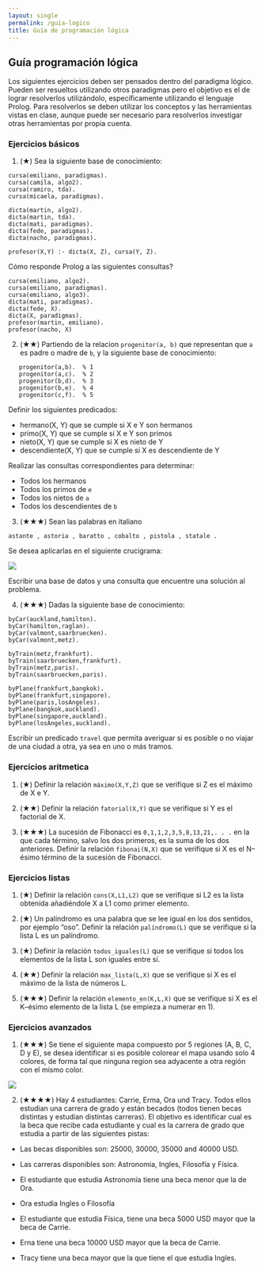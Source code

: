 ```yaml
---
layout: single
permalink: /guia-logico
title: Guía de programación lógica
---
```


## Guía programación lógica

Los siguientes ejercicios deben ser pensados dentro del paradigma lógico. Pueden ser resueltos utilizando otros paradigmas pero el objetivo es el de lograr resolverlos utilizándolo, específicamente utilizando el lenguaje Prolog.
Para resolverlos se deben utilizar los conceptos y las herramientas vistas en clase, aunque puede ser necesario para resolverlos investigar otras herramientas por propia cuenta.

### Ejercicios básicos

1. (★) Sea la siguiente base de conocimiento:

```
cursa(emiliano, paradigmas).
cursa(camila, algo2).
cursa(ramiro, tda).  
cursa(micaela, paradigmas).

dicta(martin, algo2).  
dicta(martin, tda).
dicta(mati, paradigmas).
dicta(fede, paradigmas).
dicta(nacho, paradigmas).

profesor(X,Y) :- dicta(X, Z), cursa(Y, Z).
```

Cómo responde Prolog a las siguientes consultas?

```
cursa(emiliano, algo2).
cursa(emiliano, paradigmas).
cursa(emiliano, algo3).
dicta(mati, paradigmas).
dicta(fede, X).
dicta(X, paradigmas).
profesor(martin, emiliano).
profesor(nacho, X)
```

2. (★★) Partiendo de la relacion `progenitor(a, b)`  que representan que `a` es padre o madre de `b`, y la siguiente base de conocimiento:
```
   progenitor(a,b).  % 1                 
   progenitor(a,c).  % 2
   progenitor(b,d).  % 3
   progenitor(b,e).  % 4
   progenitor(c,f).  % 5
```

Definir los siguientes predicados:

* hermano(X, Y) que se cumple si X e Y son hermanos
* primo(X, Y) que se cumple si X e Y son primos
* nieto(X, Y) que se cumple si X es nieto de Y
* descendiente(X, Y) que se cumple si X es descendiente de Y

Realizar las consultas correspondientes para determinar:

* Todos los hermanos
* Todos los primos de `e`
* Todos los nietos de `a`
* Todos los descendientes de `b`

3. (★★★) Sean las palabras en italiano 

```
astante , astoria , baratto , cobalto , pistola , statale .
```

Se desea aplicarlas en el siguiente crucigrama:

<img src="{{site.baseurl}}/assets/images/crucigrama.png">

Escribir una base de datos y una consulta que encuentre una solución al problema.

4. (★★★) Dadas la siguiente base de conocimiento:

```
byCar(auckland,hamilton).
byCar(hamilton,raglan).
byCar(valmont,saarbruecken).
byCar(valmont,metz).

byTrain(metz,frankfurt).
byTrain(saarbruecken,frankfurt).
byTrain(metz,paris).
byTrain(saarbruecken,paris).

byPlane(frankfurt,bangkok).
byPlane(frankfurt,singapore).
byPlane(paris,losAngeles).
byPlane(bangkok,auckland).
byPlane(singapore,auckland).
byPlane(losAngeles,auckland).
```

Escribir un predicado `travel` que permita averiguar si es posible o no viajar de una ciudad a otra, ya sea en uno o más tramos.

### Ejercicios aritmetica

1. (★) Definir la relación `máximo(X,Y,Z)` que se verifique si Z es el máximo de X e Y.

2. (★★) Definir la relación `fatorial(X,Y)` que se verifique si Y es el factorial de X.

3. (★★★) La sucesión de Fibonacci es `0,1,1,2,3,5,8,13,21,. . .` en la que cada término, salvo los dos primeros, es la suma de los dos anteriores. Definir la relación `fibonai(N,X)` que se verifique si X es el N–ésimo término de la sucesión de Fibonacci.

### Ejercicios listas

1. (★) Definir la relación `cons(X,L1,L2)` que se verifique si L2 es la lista obtenida añadiéndole X a L1 como primer elemento.

2. (★) Un palíndromo es una palabra que se lee igual en los dos sentidos, por ejemplo “oso”. Definir la relación `palíndromo(L)` que se verifique si la lista L es un palíndromo. 

3. (★) Definir la relación `todos_iguales(L)` que se verifique si todos los elementos de la lista L son iguales entre sí. 

4. (★★) Definir la relación `max_lista(L,X)` que se verifique si X es el máximo de la lista de números L. 

5. (★★★) Definir la relación `elemento_en(K,L,X)` que se verifique si X es el K–ésimo elemento de la lista L (se empieza a numerar en 1). 

### Ejercicios avanzados

1. (★★★) Se tiene el siguiente mapa compuesto por 5 regiones (A, B, C, D y E), se desea identificar si es posible colorear el 
mapa usando solo 4 colores, de forma tal que ninguna region sea adyacente a otra región con el mismo color.

<img src="{{site.baseurl}}/assets/images/4-color-problem.png">

2. (★★★★) Hay 4 estudiantes:  Carrie, Erma, Ora und Tracy. 
Todos ellos estudian una carrera de grado y están becados (todos tienen
becas distintas y estudian distintas carreras).
El objetivo es identificar cual es la beca que recibe cada estudiante
y cual es la carrera de grado que estudia a partir de las siguientes
pistas:

- Las becas disponibles son: 25000, 30000, 35000 and 40000 USD. 
- Las carreras disponibles son: Astronomia, Ingles, Filosofía y Física.

- El estudiante que estudia Astronomía tiene una beca menor que la de Ora.
- Ora estudia Ingles o Filosofía
- El estudiante que estudia Física, tiene una beca 5000 USD mayor que la beca de Carrie.
- Erna tiene una beca 10000 USD mayor que la beca de Carrie.
- Tracy tiene una beca mayor que la que tiene el que estudia Ingles.

